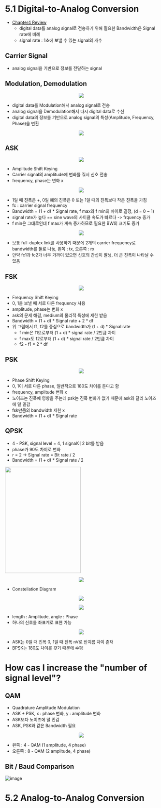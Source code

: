 # 5.1 Digital-to-Analog Conversion
- [Chapter4 Review](https://github.com/Yuna-commits/TIL/blob/main/Data-Communications/Chapter4_Digital-Transmission.md)
  - digital data를 analog signal로 전송하기 위해 필요한 Bandwidth은 Signal rate에 비례
  - signal rate : 1초에 보낼 수 있는 signal의 개수
 
## Carrier Signal
  - analog signal을 기반으로 정보를 전달하는 signal

## Modulation, Demodulation

<p align="center"><img src="https://img1.daumcdn.net/thumb/R1280x0/?scode=mtistory2&fname=https%3A%2F%2Fblog.kakaocdn.net%2Fdn%2FbWGoEl%2Fbtr9nJPvUWp%2FNTMx1wkvCpkdZB65KxT4T1%2Fimg.png">

- digital data를 Modulation해서 analog signal로 전송
- analog signal을 Demodulation해서 다시 digital data로 수신
- digital data의 정보를 기반으로 analog signal의 특성(Amplitude, Frequency, Phase)을 변환

<p align="center"><img src="https://img1.daumcdn.net/thumb/R1280x0/?scode=mtistory2&fname=https%3A%2F%2Fblog.kakaocdn.net%2Fdn%2FcfeLM2%2Fbtr9rhrcENu%2FThk9ESGFXzYhnf8ZYiDb4K%2Fimg.png">

## ASK

<p align="center"><img src="https://velog.velcdn.com/images%2F00springbom00%2Fpost%2Fc953ae07-7f4d-41db-8bd6-6899a66e00b3%2Fimage.png">
  
   - Amplitude Shift Keying
   - Carrier signal의 amplitude에 변화를 줘서 신호 전송
   - frequency, phase는 변화 x

<p align="center"><img src="https://img1.daumcdn.net/thumb/R1280x0/?scode=mtistory2&fname=https%3A%2F%2Fblog.kakaocdn.net%2Fdn%2FepWcny%2Fbtr9n5542BS%2FHE9OLxhbgK69EoOKgwuTaK%2Fimg.png">

  - 1일 때 진폭은 +, 0일 떄의 진폭은 0 또는 1일 때의 진폭보다 작은 진폭을 가짐
  - fc : carrier signal frequency
  - Bandwidth = (1 + d) * Signal rate, f max와 f min의 차이로 결정, (d = 0 ~ 1)
  - signal rate가 높다 == sine wave의 사이클 속도가 빠르다 -> frquency 증가
  - f min은 그대로인데 f max가 계속 증가하므로 필요한 BW의 크기도 증가

<p align="center"><img src="https://img1.daumcdn.net/thumb/R1280x0/?scode=mtistory2&fname=https%3A%2F%2Fblog.kakaocdn.net%2Fdn%2FoeZb6%2Fbtr9mkbOjEK%2FxW4k7WCm9WfKbco5ySfBNK%2Fimg.png">

  - 보통 full-duplex link를 사용하기 때문에 2개의 carrier frequency로 bandwidth를 둘로 나눔, 왼쪽 : tx, 오른쪽 : rx
  - 만약 fc1과 fc2가 너무 가까이 있으면 신호의 간섭이 발생, 더 큰 진폭이 나타날 수 있음

## FSK

<p align="center"><img src="https://img1.daumcdn.net/thumb/R1280x0/?scode=mtistory2&fname=https%3A%2F%2Fblog.kakaocdn.net%2Fdn%2FbUSIya%2Fbtr9rgFRfAI%2Fceb906C8PqiZpGurreu7rk%2Fimg.png">

  - Frequency Shift Keying
  - 0, 1을 보낼 때 서로 다른 frequency 사용
  - amplitude, phase는 변화 x
  - ask의 문제 해결, medium의 물리적 특성에 제한 받음
  - Bandwidth = (1 + d) * Signal rate + 2 * df
  - 위 그림에서 f1, f2를 중심으로 bandwidth가 (1 + d) * Signal rate
    - f min은 f1으로부터 (1 + d) * signal rate / 2만큼 차이
    - f max도 f2로부터 (1 + d) * signal rate / 2만큼 차이
    - f2 - f1 = 2 * df
   
## PSK

<p align="center"><img src="https://img1.daumcdn.net/thumb/R1280x0/?scode=mtistory2&fname=https%3A%2F%2Fblog.kakaocdn.net%2Fdn%2F16kaH%2Fbtr9pccTYt7%2FQ3KRFkehlxbhjzNfXml8l0%2Fimg.png">

  - Phase Shift Keying
  - 0, 1이 서로 다른 phase, 일반적으로 180도 차이를 둔다고 함
  - frequency, amplitude 변화 x
  - 노이즈는 진폭에 영향을 주는데 psk는 진폭 변화가 없기 때문에 ask와 달리 노이즈에 덜 밀감
  - fsk만큼의 bandwidth 제한 x
  - Bandwidth = (1 + d) * Signal rate

## QPSK
   - 4 - PSK, signal level = 4, 1 signal이 2 bit를 받음
   - phase가 90도 차이로 변화
   - r = 2 -> Signal rate = Bit rate / 2
   - Bandwidth = (1 + d) * Signal rate / 2

<p align="left"><img width="250" height="350" src="https://img1.daumcdn.net/thumb/R1280x0/?scode=mtistory2&fname=https%3A%2F%2Fblog.kakaocdn.net%2Fdn%2FczvqrA%2FbtsaESsiYDs%2FhPXuzkyWMRZFpVeNfTdwc0%2Fimg.png">
<p align="center"><img src="https://www.etti.unibw.de/labalive/experiment/qpsksignalgeneration/qpsk-symbols.png">

  - Constellation Diagram

<p align="center"><img src="https://velog.velcdn.com/images%2F00springbom00%2Fpost%2Ff53bf3f3-1b61-4282-9352-3a9f97c9061e%2Fimage.png">
<p align="center"><img src="https://velog.velcdn.com/images%2F00springbom00%2Fpost%2Fca7a7464-40b5-48f2-bbeb-af52a935b517%2Fimage.png">

  - length : Amplitude, angle : Phase
  - 하나의 신호를 좌표계로 표현 가능

<p align="center"><img src="https://img1.daumcdn.net/thumb/R1280x0/?scode=mtistory2&fname=https%3A%2F%2Fblog.kakaocdn.net%2Fdn%2FB0USB%2Fbtr9na7JemW%2FZ3Ap8aKg3wOiuKgKQgrRck%2Fimg.png">

  - ASK는 0일 때 진폭 0, 1일 때 진폭 nV로 반지름 차이 존재
  - BPSK는 180도 차이를 갖기 때문에 수평

# How cas I increase the "number of signal level"?

## QAM
- Quadrature Amplitude Modulation
- ASK + PSK, x : phase 변화, y : amplitude 변화
- ASK보다 노이즈에 덜 민감
- ASK, PSK와 같은 Bandwidth 필요

<p align="center"><img src="https://www.researchgate.net/profile/Diponkor-Bala/publication/348364945/figure/fig13/AS:978360553447425@1610270741941/Constellation-diagram-of-4-QAM-and-8-QAM.png">

- 왼쪽 : 4 - QAM (1 amplitude, 4 phase)
- 오른쪽 : 8 - QAM (2 amplitude, 4 phase)

## Bit / Baud Comparison
![image](https://github.com/user-attachments/assets/8c0229be-a729-40e7-85b5-fb6af90d1f13)

# 5.2 Analog-to-Analog Conversion
